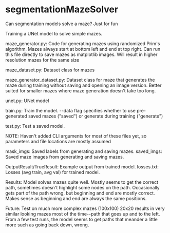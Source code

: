 # segmentationMazeSolver
Can segmentation models solve a maze? Just for fun

Training a UNet model to solve simple mazes.

maze_generator.py: Code for generating mazes using randomized Prim's algorithm. Mazes always start at bottom left and end at top right. Can run this file directly to save mazes as matplotlib images. 
Will result in higher resolution mazes for the same size

maze_dataset.py: Dataset class for mazes

maze_generator_dataset.py: Dataset class for maze that generates the maze during training without saving and opening an image version. Better suited for smaller mazes where maze generation doesn't take too long.

unet.py: UNet model

train.py: Train the model. --data flag specifies whether to use pre-generated saved mazes ("saved") or generate during training ("generate")

test.py: Test a saved model.

NOTE: Haven't added CLI arguments for most of these files yet, so parameters and file locations are mostly assumed

mask_imgs: Saved labels from generating and saving mazes. 
saved_imgs: Saved maze images from generating and saving mazes.

OutputResult/TrueResult: Example output from trained model.
losses.txt: Losses (avg train, avg val) for trained model.


Results: 
Model solves mazes quite well. Mostly seems to get the correct path, sometimes doesn't highlight some nodes on the path. Occasionally gets part of the path wrong, but beginning and end are mostly correct.
Makes sense as beginning and end are always the same positions. 


Future: 
Test on much more complex mazes (100x100) 20x20 results in very similar looking mazes most of the time--path that goes up and to the left. From a few test runs, the model seems to get paths that meander a little more
such as going back down, wrong. 
